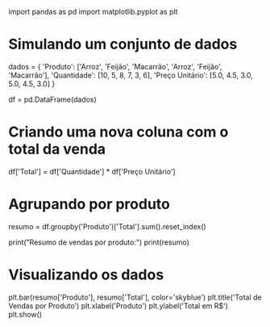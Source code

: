 import pandas as pd
import matplotlib.pyplot as plt

# Simulando um conjunto de dados
dados = {
    'Produto': ['Arroz', 'Feijão', 'Macarrão', 'Arroz', 'Feijão', 'Macarrão'],
    'Quantidade': [10, 5, 8, 7, 3, 6],
    'Preço Unitário': [5.0, 4.5, 3.0, 5.0, 4.5, 3.0]
}

df = pd.DataFrame(dados)

# Criando uma nova coluna com o total da venda
df['Total'] = df['Quantidade'] * df['Preço Unitário']

# Agrupando por produto
resumo = df.groupby('Produto')['Total'].sum().reset_index()

print("Resumo de vendas por produto:")
print(resumo)

# Visualizando os dados
plt.bar(resumo['Produto'], resumo['Total'], color='skyblue')
plt.title('Total de Vendas por Produto')
plt.xlabel('Produto')
plt.ylabel('Total em R$')
plt.show()


